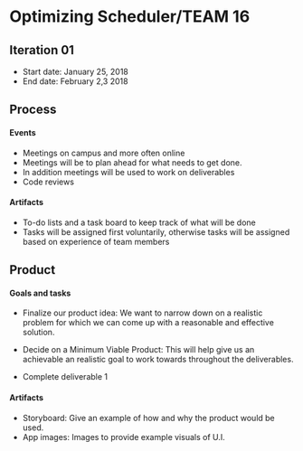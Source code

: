 # Optimizing Scheduler/TEAM 16


## Iteration 01

 * Start date: January 25, 2018
 * End date: February 2,3 2018

## Process

#### Events

- Meetings on campus and more often online
- Meetings will be to plan ahead for what needs to get done.
- In addition meetings will be used to work on deliverables
- Code reviews

#### Artifacts

- To-do lists and a task board to keep track of what will be done
- Tasks will be assigned first voluntarily, otherwise tasks will be assigned based on experience of team members  


## Product

#### Goals and tasks

- Finalize our product idea: 
We want to narrow down on a realistic problem for which we can come up with a reasonable and effective solution.

- Decide on a Minimum Viable Product: 
This will help give us an achievable an realistic goal to work towards throughout the deliverables.

- Complete deliverable 1

#### Artifacts

- Storyboard: Give an example of how and why the product would be used.
- App images: Images to provide example visuals of U.I.

